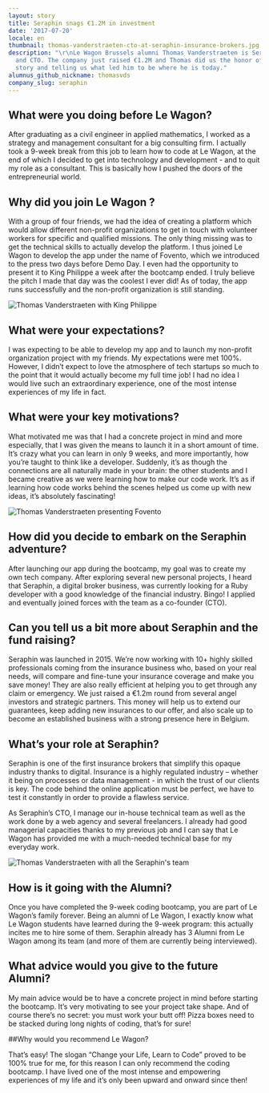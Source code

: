 ```yaml
---
layout: story
title: Seraphin snags €1.2M in investment
date: '2017-07-20'
locale: en
thumbnail: thomas-vanderstraeten-cto-at-seraphin-insurance-brokers.jpg
description: "\r\nLe Wagon Brussels alumni Thomas Vanderstraeten is Seraphin’s cofounder
  and CTO. The company just raised €1.2M and Thomas did us the honor of sharing his
  story and telling us what led him to be where he is today."
alumnus_github_nickname: thomasvds
company_slug: seraphin
---
```


## What were you doing before Le Wagon?

After graduating as a civil engineer in applied mathematics, I worked as a strategy and management consultant for a big consulting firm. I actually took a 9-week break from this job to learn how to code at Le Wagon, at the end of which I decided to get into technology and development - and to quit my role as a consultant. This is basically how I pushed the doors of the entrepreneurial world.

## Why did you join Le Wagon ?

With a group of four friends, we had the idea of creating a platform which would allow different non-profit organizations to get in touch with volunteer workers for specific and qualified missions. The only thing missing was to get the technical skills to actually develop the platform. I thus joined Le Wagon to develop the app under the name of Fovento, which we introduced to the press two days before Demo Day. I even had the opportunity to present it to King Philippe a week after the bootcamp ended. I truly believe the pitch I made that day was the coolest I ever did! As of today, the app runs successfully and the non-profit organization is still standing.

<p><img src="https://raw.githubusercontent.com/lewagon/www-images/master/testimonials/thomasvanderstraeten/thomas-vanderstraeten-cto-at-seraphin-2.jpg" alt="Thomas Vanderstraeten with King Philippe"></p>

## What were your expectations?

I was expecting to be able to develop my app and to launch my non-profit organization project with my friends. My expectations were met 100%. However, I didn’t expect to love the atmosphere of tech startups so much to the point that it would actually become my full time job! I had no idea I would live such an extraordinary experience, one of the most intense experiences of my life in fact.

## What were your key motivations?

What motivated me was that I had a concrete project in mind and more especially, that I was given the means to launch it in a short amount of time. It’s crazy what you can learn in only 9 weeks, and more importantly, how you’re taught to think like a developer. Suddenly, it’s as though the connections are all naturally made in your brain: the other students and I became creative as we were learning how to make our code work. It’s as if learning how code works behind the scenes helped us come up with new ideas, it’s absolutely fascinating!

<p><img src="https://raw.githubusercontent.com/lewagon/www-images/master/testimonials/thomasvanderstraeten/thomas-vanderstraeten-cto-at-seraphin-3.jpg" alt="Thomas Vanderstraeten presenting Fovento"></p>

## How did you decide to embark on the Seraphin adventure?

After launching our app during the bootcamp, my goal was to create my own tech company. After exploring several new personal projects, I heard that Seraphin, a digital broker business, was currently looking for a Ruby developer with a good knowledge of the financial industry. Bingo! I applied and eventually joined forces with the team as a co-founder (CTO).

## Can you tell us a bit more about Seraphin and the fund raising?

Seraphin was launched in 2015. We’re now working with 10+ highly skilled professionals coming from the insurance business who, based on your real needs, will compare and fine-tune your insurance coverage and make you save money! They are also really efficient at helping you to get through any claim or emergency. We just raised a €1.2m round from several angel investors and strategic partners. This money will help us to extend our guarantees, keep adding new insurances to our offer, and also scale up to become an established business with a strong presence here in Belgium.

## What’s your role at Seraphin?

Seraphin is one of the first insurance brokers that simplify this opaque industry thanks to digital. Insurance is a highly regulated industry – whether it being on processes or data management - in which the trust of our clients is key. The code behind the online application must be perfect, we have to test it constantly in order to provide a flawless service.

As Seraphin’s CTO, I manage our in-house technical team as well as the work done by a web agency and several freelancers. I already had good managerial capacities thanks to my previous job and I can say that Le Wagon has provided me with a much-needed technical base for my everyday work.

<p><img src="https://raw.githubusercontent.com/lewagon/www-images/master/testimonials/thomasvanderstraeten/thomas-vanderstraeten-cto-at-seraphin-1.jpg" alt="Thomas Vanderstraeten with all the Seraphin's team"></p>

## How is it going with the Alumni?

Once you have completed the 9-week coding bootcamp, you are part of Le Wagon’s family forever. Being an alumni of Le Wagon, I exactly know what Le Wagon students have learned during the 9-week program: this actually incites me to hire some of them. Seraphin already has 3 Alumni from Le Wagon among its team (and more of them are currently being interviewed).

## What advice would you give to the future Alumni?

My main advice would be to have a concrete project in mind before starting the bootcamp. It’s very motivating to see your project take shape. And of course there’s no secret: you must work your butt off! Pizza boxes need to be stacked during long nights of coding, that’s for sure!

##Why would you recommend Le Wagon?

That’s easy! The slogan “Change your Life, Learn to Code” proved to be 100% true for me, for this reason I can only recommend the coding bootcamp. I have lived one of the most intense and empowering experiences of my life and it’s only been upward and onward since then!
